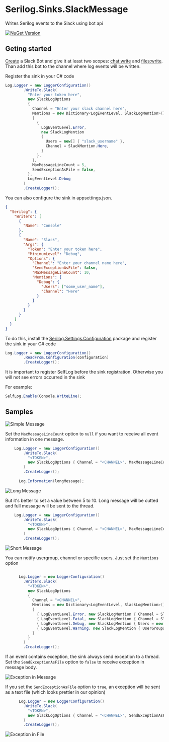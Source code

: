 # Serilog.Sinks.SlackMessage

Writes Serilog events to the Slack using bot api

[![NuGet Version](https://img.shields.io/nuget/v/Serilog.Sinks.SlackMessage.svg?style=flat)](https://www.nuget.org/packages/Serilog.Sinks.SlackMessage/)
## Geting started

[Create](https://api.slack.com/bot-users#getting-started) a Slack Bot and give it at least two scopes: [chat:write](https://api.slack.com/scopes/chat:write) and [files:write](https://api.slack.com/scopes/files:write). Than add this bot to the channel where log events will be written.

Register the sink in your C# code

```csharp
Log.Logger = new LoggerConfiguration()
        .WriteTo.Slack(
          "Enter your token here",
          new SlackLogOptions
          {
            Channel = "Enter your slack channel here",
            Mentions = new Dictionary<LogEventLevel, SlackLogMention>()
            {
              {
                LogEventLevel.Error,
                new SlackLogMention
                {
                  Users = new[] { "slack_username" },
                  Channel = SlackMention.Here,
                }
              },
            },
            MaxMessageLineCount = 5,
            SendExceptionAsFile = false,
          },
          LogEventLevel.Debug
        )
        .CreateLogger();
```

You can also configure the sink in appsettings.json.

```json
{
  "Serilog": {
    "WriteTo": [
      {
        "Name": "Console"
      },
      {
        "Name": "Slack",
        "Args": {
          "Token": "Enter your token here",
          "MinimumLevel": "Debug",
          "Options": {
            "Channel": "Enter your channel name here",
            "SendExceptionAsFile": false,
            "MaxMessageLineCount": 10,
            "Mentions": {
              "Debug": {
                "Users": ["some_user_name"],
                "Channel": "Here"
              }
            }
          }
        }
      }
    ]
  }
}
```

To do this, install the [Serilog.Settings.Configuration](https://www.nuget.org/packages/Serilog.Settings.Configuration) package and register the sink in your C# code

```csharp
Log.Logger = new LoggerConfiguration()
        .ReadFrom.Configuration(configuration)
        .CreateLogger();
```

It is important to register SelfLog before the sink registration. Otherwise you will not see errors occurred in the sink

For example:

```csharp
SelfLog.Enable(Console.WriteLine);
```

## Samples

![Simple Message](https://raw.githubusercontent.com/Fuse8/Serilog.Sinks.SlackMessage/main/assets/sample1.bmp)

Set the `MaxMessageLineCount` option to `null` if you want to receive all event information in one message. 
```csharp
    Log.Logger = new LoggerConfiguration()
        .WriteTo.Slack(
          "<TOKEN>",
          new SlackLogOptions { Channel = "<CHANNEL>", MaxMessageLineCount = null }
        )
        .CreateLogger();
    
      Log.Information(longMessage);
```

![Long Message](https://raw.githubusercontent.com/Fuse8/Serilog.Sinks.SlackMessage/main/assets/long_message.bmp)


But it's better to set a value between 5 to 10. Long message will be cutted and full message will be sent to the thread.

```csharp
    Log.Logger = new LoggerConfiguration()
        .WriteTo.Slack(
          "<TOKEN>",
          new SlackLogOptions { Channel = "<CHANNEL>", MaxMessageLineCount = 5 }
        )
        .CreateLogger();
```

![Short Message](https://raw.githubusercontent.com/Fuse8/Serilog.Sinks.SlackMessage/main/assets/short_message.bmp)


You can notify usergroup, channel or specific users. Just set the `Mentions` option
```csharp

      Log.Logger = new LoggerConfiguration()
        .WriteTo.Slack(
          "<TOKEN>",
          new SlackLogOptions
          {
            Channel = "<CHANNEL>", 
            Mentions = new Dictionary<LogEventLevel, SlackLogMention>()
            {
              { LogEventLevel.Error, new SlackLogMention { Channel = SlackMention.Here } },
              { LogEventLevel.Fatal, new SlackLogMention { Channel = SlackMention.Channel } },
              { LogEventLevel.Debug, new SlackLogMention { Users = new[] { "<USERNAME>" }, UserGroups = new[] { "<USER_GROUP1>" }} },
              { LogEventLevel.Warning, new SlackLogMention { UserGroups = new[] { "<USER_GROUP2>" }} },
            }
          }
        )
        .CreateLogger();
```

If an event contains exception, the sink always send exception to a thread. Set the `SendExceptionAsFile` option to `false` to receive exception in message body.
 
![Exception in Message](https://raw.githubusercontent.com/Fuse8/Serilog.Sinks.SlackMessage/main/assets/exception_in_code_block.bmp)

If you set the `SendExceptionAsFile` option to `true`, an exception will be sent as a text file (which looks prettier in our opinion)

```csharp
      Log.Logger = new LoggerConfiguration()
        .WriteTo.Slack(
          "<TOKEN>",
          new SlackLogOptions { Channel = "<CHANNEL>", SendExceptionAsFile = true }
        )
        .CreateLogger();
```

![Exception in File](https://raw.githubusercontent.com/Fuse8/Serilog.Sinks.SlackMessage/main/assets/exception_in_file.bmp)